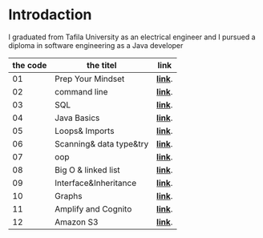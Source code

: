 # Introdaction
I graduated from Tafila University as an electrical engineer and I pursued a diploma in software engineering as a Java developer

|  the code |  the titel        | link  | 
|-----------|-------------------|-------|
01          |   Prep Your Mindset|**[link](https://waelalqawasmi.github.io/reading-notes/redeme1)**.
02          |   command line|**[link](https://waelalqawasmi.github.io/reading-notes/redeme2)**.
03           |    SQL|**[link](https://waelalqawasmi.github.io/reading-notes/redeme3)**.
04          |   Java Basics|**[link](https://waelalqawasmi.github.io/reading-notes/redeme4)**.
05          |   Loops& Imports|**[link](https://waelalqawasmi.github.io/reading-notes/redeme5)**.
06          |   Scanning& data type&try|**[link](https://waelalqawasmi.github.io/reading-notes/redeme6)**.
07          |   oop|**[link](https://waelalqawasmi.github.io/reading-notes/redeme7)**.
08          |   Big O & linked list|**[link](https://waelalqawasmi.github.io/reading-notes/redeme8)**.
09         |   Interface&Inheritance|**[link](https://waelalqawasmi.github.io/reading-notes/redeme9)**.
10         |   Graphs|**[link](https://waelalqawasmi.github.io/reading-notes/readme10)**.
11        |   Amplify and Cognito|**[link](https://waelalqawasmi.github.io/reading-notes/readme11)**.
12        |   Amazon S3 |**[link](https://waelalqawasmi.github.io/reading-notes/readme12)**.